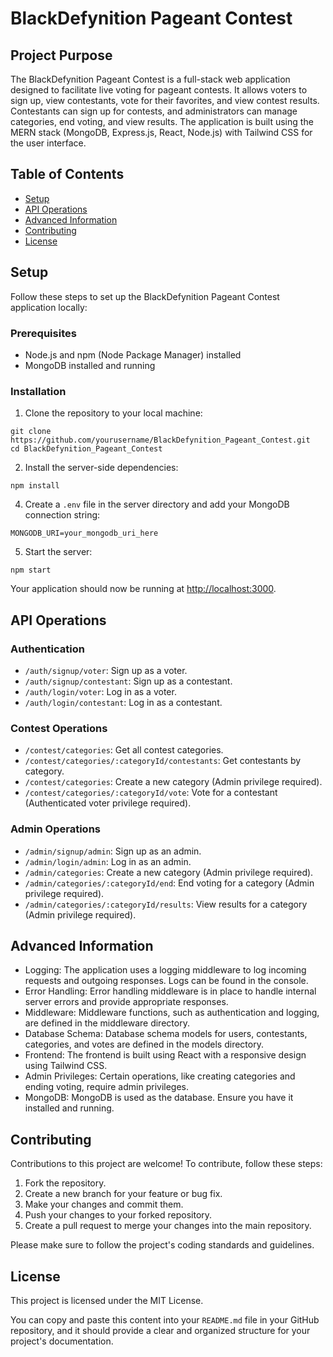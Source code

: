 # BlackDefynition Pageant Contest

## Project Purpose

The BlackDefynition Pageant Contest is a full-stack web application designed to facilitate live voting for pageant contests. It allows voters to sign up, view contestants, vote for their favorites, and view contest results. Contestants can sign up for contests, and administrators can manage categories, end voting, and view results. The application is built using the MERN stack (MongoDB, Express.js, React, Node.js) with Tailwind CSS for the user interface.

## Table of Contents

- [Setup](#setup)
- [API Operations](#api-operations)
- [Advanced Information](#advanced-information)
- [Contributing](#contributing)
- [License](#license)

## Setup

Follow these steps to set up the BlackDefynition Pageant Contest application locally:

### Prerequisites

- Node.js and npm (Node Package Manager) installed
- MongoDB installed and running

### Installation

1. Clone the repository to your local machine:

```
git clone https://github.com/yourusername/BlackDefynition_Pageant_Contest.git
cd BlackDefynition_Pageant_Contest
```

2. Install the server-side dependencies:

```
npm install
```

4. Create a `.env` file in the server directory and add your MongoDB connection string:

```env
MONGODB_URI=your_mongodb_uri_here
```

5. Start the server:

```
npm start
```

Your application should now be running at [http://localhost:3000](http://localhost:3000).

## API Operations

### Authentication

- `/auth/signup/voter`: Sign up as a voter.
- `/auth/signup/contestant`: Sign up as a contestant.
- `/auth/login/voter`: Log in as a voter.
- `/auth/login/contestant`: Log in as a contestant.

### Contest Operations

- `/contest/categories`: Get all contest categories.
- `/contest/categories/:categoryId/contestants`: Get contestants by category.
- `/contest/categories`: Create a new category (Admin privilege required).
- `/contest/categories/:categoryId/vote`: Vote for a contestant (Authenticated voter privilege required).

### Admin Operations

- `/admin/signup/admin`: Sign up as an admin.
- `/admin/login/admin`: Log in as an admin.
- `/admin/categories`: Create a new category (Admin privilege required).
- `/admin/categories/:categoryId/end`: End voting for a category (Admin privilege required).
- `/admin/categories/:categoryId/results`: View results for a category (Admin privilege required).

## Advanced Information

- Logging: The application uses a logging middleware to log incoming requests and outgoing responses. Logs can be found in the console.
- Error Handling: Error handling middleware is in place to handle internal server errors and provide appropriate responses.
- Middleware: Middleware functions, such as authentication and logging, are defined in the middleware directory.
- Database Schema: Database schema models for users, contestants, categories, and votes are defined in the models directory.
- Frontend: The frontend is built using React with a responsive design using Tailwind CSS.
- Admin Privileges: Certain operations, like creating categories and ending voting, require admin privileges.
- MongoDB: MongoDB is used as the database. Ensure you have it installed and running.

## Contributing

Contributions to this project are welcome! To contribute, follow these steps:

1. Fork the repository.
2. Create a new branch for your feature or bug fix.
3. Make your changes and commit them.
4. Push your changes to your forked repository.
5. Create a pull request to merge your changes into the main repository.

Please make sure to follow the project's coding standards and guidelines.

## License

This project is licensed under the MIT License.

You can copy and paste this content into your `README.md` file in your GitHub repository, and it should provide a clear and organized structure for your project's documentation.
